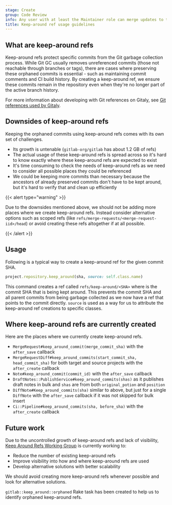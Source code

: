 ```yaml
---
stage: Create
group: Code Review
info: Any user with at least the Maintainer role can merge updates to this content. For details, see https://docs.gitlab.com/ee/development/development_processes.html#development-guidelines-review.
title: Keep-around ref usage guidelines
---
```


## What are keep-around refs

Keep-around refs protect specific commits from the Git garbage collection process. While Git GC
usually removes unreferenced commits (those not reachable through branches or tags), there are cases
where preserving these orphaned commits is essential - such as maintaining commit comments and CI build
history. By creating a keep-around ref, we ensure these commits remain in the repository even when
they're no longer part of the active branch history.

For more information about developing with Git references on Gitaly, see
[Git references used by Gitaly](../gitaly.md#git-references-used-by-gitaly).

## Downsides of keep-around refs

Keeping the orphaned commits using keep-around refs comes with its own set of challenges.

- Its growth is untenable (`gitlab-org/gitlab` has about 1.2 GB of refs)
- The actual usage of these keep-around refs is spread across so it's hard to know exactly where
  these keep-around refs are expected to exist
- It's time consuming to check the needs of keep-around refs as we need to consider all possible places
  they could be referenced
- We could be keeping more commits than necessary because the ancestors of already preserved commits
  don't have to be kept around, but it's hard to verify that and clean up efficiently

{{< alert type="warning" >}}

Due to the downsides mentioned above, we should not be adding more places where we create keep-around
refs. Instead consider alternative options such as scoped refs
(like `refs/merge-requests/<merge-request-iid>/head`) or avoid creating these refs altogether if at all possible.

{{< /alert >}}

## Usage

Following is a typical way to create a keep-around ref for the given commit SHA.

```ruby
project.repository.keep_around(sha, source: self.class.name)
```

This command creates a ref called `refs/keep-around/<SHA>` where <SHA> is the commit SHA that is being
kept around. This prevents the commit SHA and all parent commits from being garbage collected as
we now have a ref that points to the commit directly. `source` is used as a way for us to attribute
the keep-around ref creations to specific classes.

## Where keep-around refs are currently created

Here are the places where we currently create keep-around refs.

- `MergeRequest#keep_around_commit(merge_commit_sha)` with the `after_save` callback
- `MergeRequestDiff#keep_around_commits(start_commit_sha, head_commit_sha)` for both target and
  source projects with the `after_create` callback
- `Note#keep_around_commit(commit_id)` with the `after_save` callback
- `DraftNotes::PublishService#keep_around_commits(shas)` as it publishes draft notes in bulk and `shas`
  are from both `original_potion` and `position`
- `DiffNote#Keep_around_commits(sha)` similar to above, but just for a single `DiffNote` with the `after_save`
  callback if it was not skipped for bulk insert
- `Ci::Pipeline#keep_around_commits(sha, before_sha)` with the `after_create` callback

## Future work

Due to the uncontrolled growth of keep-around refs and lack of visibility,
[Keep Around Refs Working Group](https://handbook.gitlab.com/handbook/company/working-groups/keep-around-refs/)
is currently working to:

- Reduce the number of existing keep-around refs
- Improve visibility into how and where keep-around refs are used
- Develop alternative solutions with better scalability

We should avoid creating more keep-around refs whenever possible and look for alternative solutions.

`gitlab::keep_around::orphaned` Rake task has been created to help us to identify orphaned keep-around refs.
